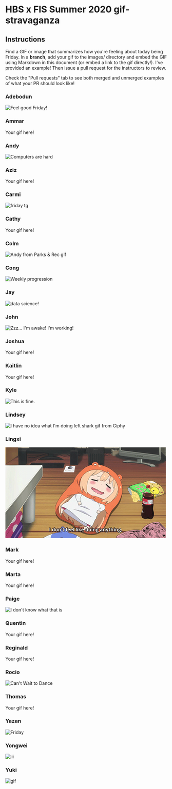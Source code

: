 # HBS x FIS Summer 2020 gif-stravaganza

## Instructions
Find a GIF or image that summarizes how you're feeling about today being Friday. In a **branch**, add your gif to the images/ directory and embed the GIF using Markdown in this document (or embed a link to the gif directly!). I've provided an example! Then issue a pull request for the instructors to review.

Check the "Pull requests" tab to see both merged and unmerged examples of what your PR should look like!

### Adebodun
![Feel good Friday!](https://media.tenor.com/images/7fd0b0a6c6a9d87ab96735c918eb1e8a/tenor.gif)
### Ammar
Your gif here!
### Andy
![Computers are hard](images/andy.gif)
### Aziz
Your gif here!
### Carmi
![friday tg](https://media.giphy.com/media/NeKB8ZR67TuV2/giphy.gif)
### Cathy
Your gif here!
### Colm

![Andy from Parks & Rec gif](https://media.giphy.com/media/90F8aUepslB84/giphy.gif)

### Cong
![Weekly progression](images/giphy.gif)
### Jay

![data science!](https://storage.googleapis.com/proudcity/elglor/uploads/2019/01/giphy1-1.gif)

### John
![Zzz... I'm awake! I'm working!](images/jrsyguo.gif)
### Joshua
Your gif here!
### Kaitlin
Your gif here!
### Kyle
![This is fine.](https://media.giphy.com/media/A7eRyKtVD3HEI/giphy.gif)
### Lindsey

![I have no idea what I'm doing left shark gif from Giphy](https://media.giphy.com/media/lXiRG1vwLewnehlxS/giphy.gif)

### Lingxi
![Don't feel like doing anything](images/lingxi.gif)
### Mark
Your gif here!
### Marta
Your gif here!
### Paige
![I don't know what that is](https://media.giphy.com/media/3o6ZtdmjXxchXJqxHO/giphy.gif)
### Quentin
Your gif here!
### Reginald
Your gif here!
### Rocio

![Can't Wait to Dance](images/rocio.gif)

### Thomas
Your gif here!
### Yazan
![Friday](images/yazan.gif)
### Yongwei
![iii](https://i.pinimg.com/474x/84/9b/63/849b636ec25a4f8badbf66acfff2d0c7--photoshop-pics-mr-bean.jpg)
### Yuki
![gif](https://media.giphy.com/media/yxP4xfvgpR9jAgGrWV/giphy.gif)

